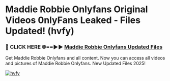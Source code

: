 # Maddie Robbie Onlyfans Original Videos 0nlyFans Leaked - Files Updated! (hvfy)

<h3>🔴 CLICK HERE 🌐==►► <a href="https://best4dudes.click/HH4t6V" rel="nofollow">Maddie Robbie Onlyfans Updated Files</a></h3>

Get Maddie Robbie Onlyfans and all content. Now you can access all videos and pictures of Maddie Robbie Onlyfans. New Updated Files 2025!

[![hvfy](https://github.com/user-attachments/assets/8c521d6e-e6e3-4a75-9320-d58ab9d79d5b)](https://best4dudes.click/HH4t6V)
